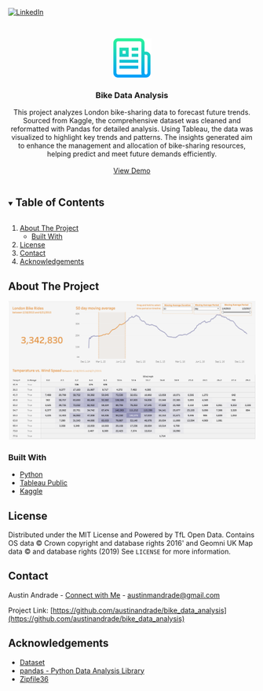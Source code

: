 <!--
*** Thanks for checking out the Best-README-Template. If you have a suggestion
*** that would make this better, please fork the repo and create a pull request
*** or simply open an issue with the tag "enhancement".
*** Thanks again! Now go create something AMAZING! :D
***
***
***
*** To avoid retyping too much info. Do a search and replace for the following:
*** github_username, repo_name, twitter_handle, email, project_title, project_description
-->



<!-- PROJECT SHIELDS -->
<!--
*** I'm using markdown "reference style" links for readability.
*** Reference links are enclosed in brackets [ ] instead of parentheses ( ).
*** See the bottom of this document for the declaration of the reference variables
*** for contributors-url, forks-url, etc. This is an optional, concise syntax you may use.
*** https://www.markdownguide.org/basic-syntax/#reference-style-links
-->
[![LinkedIn][linkedin-shield]][linkedin-url]



<!-- PROJECT LOGO -->
<br />
<p align="center">
  <a href="https://github.com/austinandrade/bike_data_analysis">
    <img src="images/logo.png" alt="Logo" width="80" height="80">
  </a>

  <h3 align="center">Bike Data Analysis</h3>

  <p align="center">
    This project analyzes London bike-sharing data to forecast future trends. Sourced from Kaggle, the comprehensive dataset was cleaned and reformatted with Pandas for           detailed analysis. Using Tableau, the data was visualized to highlight key trends and patterns. The insights generated aim to enhance the management and allocation of         bike-sharing resources, helping predict and meet future demands efficiently.
    <br />
    <br />
    <a href="https://public.tableau.com/views/LondonBikeDataViz_17138947575900/Dashboard1?:language=en-US&publish=yes&:sid=2F174252498D4E6DB1D48078D4CD8D1D-0:0&:display_count=n&:origin=viz_share_link">View Demo</a>
  </p>
</p>



<!-- TABLE OF CONTENTS -->
<details open="open">
  <summary><h2 style="display: inline-block">Table of Contents</h2></summary>
  <ol>
    <li>
      <a href="#about-the-project">About The Project</a>
      <ul>
        <li><a href="#built-with">Built With</a></li>
      </ul>
    </li>
    <li><a href="#license">License</a></li>
    <li><a href="#contact">Contact</a></li>
    <li><a href="#acknowledgements">Acknowledgements</a></li>
  </ol>
</details>



<!-- ABOUT THE PROJECT -->
## About The Project

![tableau-preview](/images/tableau_preview.png)

### Built With

* [Python](https://www.python.org/)
* [Tableau Public](https://public.tableau.com/)
* [Kaggle](https://www.kaggle.com/)

<!-- LICENSE -->
## License

Distributed under the MIT License and Powered by TfL Open Data. Contains OS data © Crown copyright and database rights 2016' and Geomni UK Map data © and database rights (2019) See `LICENSE` for more information.



<!-- CONTACT -->
## Contact

Austin Andrade - [Connect with Me](https://www.linkedin.com/in/austinandrade/) - austinmandrade@gmail.com

Project Link: [https://github.com/austinandrade/bike_data_analysis](https://github.com/austinandrade/bike_data_analysis)



<!-- ACKNOWLEDGEMENTS -->
## Acknowledgements

* [Dataset](https://www.kaggle.com/datasets/hmavrodiev/london-bike-sharing-dataset/data)
* [pandas - Python Data Analysis Library](https://pandas.pydata.org/)
* [Zipfile36](https://pypi.org/project/zipfile36/)





<!-- MARKDOWN LINKS & IMAGES -->
<!-- https://www.markdownguide.org/basic-syntax/#reference-style-links -->
[contributors-shield]: https://img.shields.io/github/contributors/github_username/repo.svg?style=for-the-badge
[contributors-url]: https://github.com/github_username/repo/graphs/contributors
[forks-shield]: https://img.shields.io/github/forks/github_username/repo.svg?style=for-the-badge
[forks-url]: https://github.com/github_username/repo/network/members
[stars-shield]: https://img.shields.io/github/stars/github_username/repo.svg?style=for-the-badge
[stars-url]: https://github.com/github_username/repo/stargazers
[issues-shield]: https://img.shields.io/github/issues/github_username/repo.svg?style=for-the-badge
[issues-url]: https://github.com/github_username/repo/issues
[license-shield]: https://img.shields.io/github/license/github_username/repo.svg?style=for-the-badge
[license-url]: https://github.com/austinandrade/bike_data_analysis/blob/main/LICENSE.txt
[linkedin-shield]: https://img.shields.io/badge/-LinkedIn-black.svg?style=for-the-badge&logo=linkedin&colorB=555
[linkedin-url]: https://www.linkedin.com/in/austinandrade/
